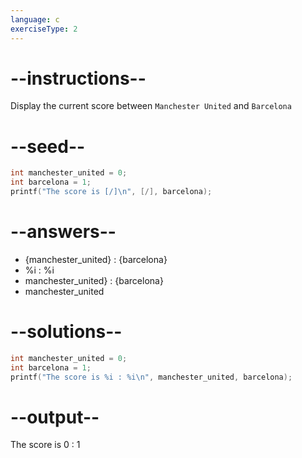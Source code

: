 ```yaml
---
language: c
exerciseType: 2
---
```


# --instructions--

Display the current score between `Manchester United` and `Barcelona`

# --seed--

```c
int manchester_united = 0;
int barcelona = 1;
printf("The score is [/]\n", [/], barcelona);
```

# --answers--

- {manchester_united} : {barcelona}
- %i : %i
- manchester_united} : {barcelona}
- manchester_united

# --solutions--

```c
int manchester_united = 0;
int barcelona = 1;
printf("The score is %i : %i\n", manchester_united, barcelona);
```

# --output--

The score is 0 : 1
